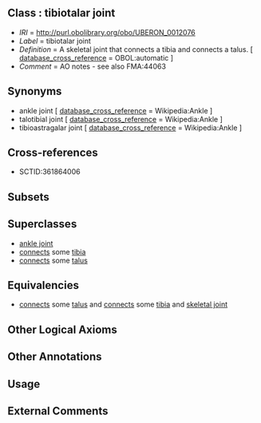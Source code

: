 
## Class : tibiotalar joint

 * *IRI* = http://purl.obolibrary.org/obo/UBERON_0012076
 * *Label* = tibiotalar joint
 * *Definition* = A skeletal joint that connects a tibia and connects a talus. [ [database_cross_reference](../../ef/oboInOwl#hasDbXref.md) = OBOL:automatic ]
 * *Comment* = AO notes - see also FMA:44063

## Synonyms

 * ankle joint [ [database_cross_reference](../../ef/oboInOwl#hasDbXref.md) = Wikipedia:Ankle ]
 * talotibial joint [ [database_cross_reference](../../ef/oboInOwl#hasDbXref.md) = Wikipedia:Ankle ]
 * tibioastragalar joint [ [database_cross_reference](../../ef/oboInOwl#hasDbXref.md) = Wikipedia:Ankle ]

## Cross-references

 * SCTID:361864006

## Subsets


## Superclasses

 * [ankle joint](../../UBERON/88/UBERON_0001488.md)
 * [connects](../../ts/core#connects.md) some [tibia](../../UBERON/79/UBERON_0000979.md)
 * [connects](../../ts/core#connects.md) some [talus](../../UBERON/95/UBERON_0002395.md)

## Equivalencies

 * [connects](../../ts/core#connects.md) some [talus](../../UBERON/95/UBERON_0002395.md) and [connects](../../ts/core#connects.md) some [tibia](../../UBERON/79/UBERON_0000979.md) and [skeletal joint](../../UBERON/82/UBERON_0000982.md)

## Other Logical Axioms


## Other Annotations


## Usage


## External Comments

